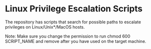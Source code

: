 # Linux Privilege Escalation Scripts

The repository has scripts that search for possible paths to escalate privileges on Linux/Unix*/MacOS hosts.

Note: Make sure you change the permission to run chmod 600 SCRIPT_NAME and remove after you have used on the target machine.
